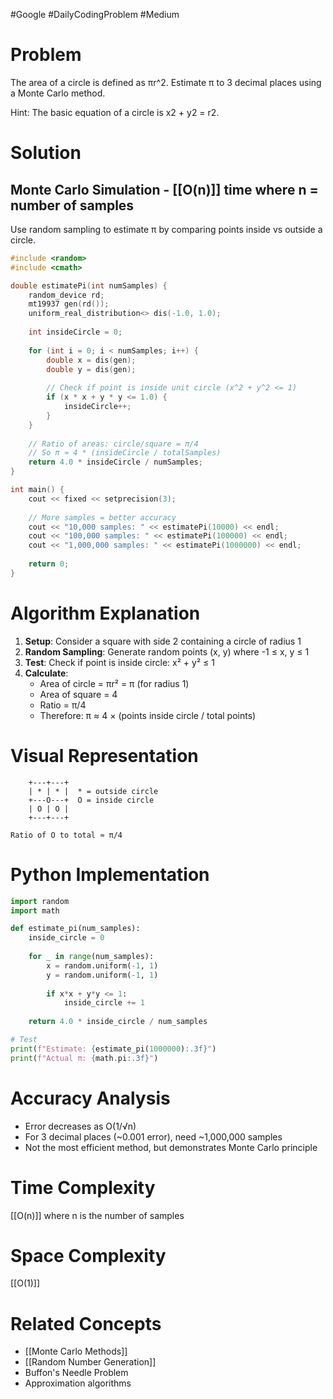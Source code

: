 #Google #DailyCodingProblem #Medium 
# Problem

The area of a circle is defined as πr^2. Estimate π to 3 decimal places using a Monte Carlo method.

Hint: The basic equation of a circle is x2 + y2 = r2.
# Solution

## Monte Carlo Simulation - [[O(n)]] time where n = number of samples

Use random sampling to estimate π by comparing points inside vs outside a circle.

```cpp
#include <random>
#include <cmath>

double estimatePi(int numSamples) {
    random_device rd;
    mt19937 gen(rd());
    uniform_real_distribution<> dis(-1.0, 1.0);
    
    int insideCircle = 0;
    
    for (int i = 0; i < numSamples; i++) {
        double x = dis(gen);
        double y = dis(gen);
        
        // Check if point is inside unit circle (x^2 + y^2 <= 1)
        if (x * x + y * y <= 1.0) {
            insideCircle++;
        }
    }
    
    // Ratio of areas: circle/square = π/4
    // So π ≈ 4 * (insideCircle / totalSamples)
    return 4.0 * insideCircle / numSamples;
}

int main() {
    cout << fixed << setprecision(3);
    
    // More samples = better accuracy
    cout << "10,000 samples: " << estimatePi(10000) << endl;
    cout << "100,000 samples: " << estimatePi(100000) << endl;
    cout << "1,000,000 samples: " << estimatePi(1000000) << endl;
    
    return 0;
}
```

# Algorithm Explanation

1. **Setup**: Consider a square with side 2 containing a circle of radius 1
2. **Random Sampling**: Generate random points (x, y) where -1 ≤ x, y ≤ 1
3. **Test**: Check if point is inside circle: x² + y² ≤ 1
4. **Calculate**:
   - Area of circle = πr² = π (for radius 1)
   - Area of square = 4
   - Ratio = π/4
   - Therefore: π ≈ 4 × (points inside circle / total points)

# Visual Representation

```
    +---+---+
    | * | * |  * = outside circle
    +---O---+  O = inside circle
    | O | O |
    +---+---+

Ratio of O to total ≈ π/4
```

# Python Implementation

```python
import random
import math

def estimate_pi(num_samples):
    inside_circle = 0
    
    for _ in range(num_samples):
        x = random.uniform(-1, 1)
        y = random.uniform(-1, 1)
        
        if x*x + y*y <= 1:
            inside_circle += 1
    
    return 4.0 * inside_circle / num_samples

# Test
print(f"Estimate: {estimate_pi(1000000):.3f}")
print(f"Actual π: {math.pi:.3f}")
```

# Accuracy Analysis

- Error decreases as O(1/√n)
- For 3 decimal places (~0.001 error), need ~1,000,000 samples
- Not the most efficient method, but demonstrates Monte Carlo principle

# Time Complexity

[[O(n)]] where n is the number of samples

# Space Complexity

[[O(1)]]

# Related Concepts

- [[Monte Carlo Methods]]
- [[Random Number Generation]]
- Buffon's Needle Problem
- Approximation algorithms
